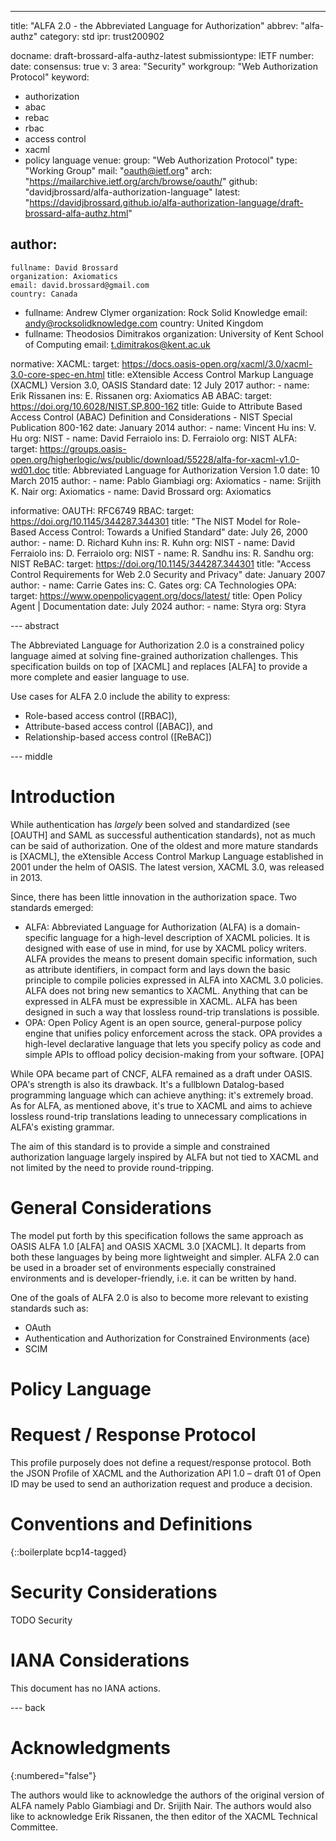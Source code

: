---
title: "ALFA 2.0 - the Abbreviated Language for Authorization"
abbrev: "alfa-authz"
category: std
ipr: trust200902

docname: draft-brossard-alfa-authz-latest
submissiontype: IETF
number:
date:
consensus: true
v: 3
area: "Security"
workgroup: "Web Authorization Protocol"
keyword:
 - authorization
 - abac
 - rebac
 - rbac
 - access control
 - xacml
 - policy language
venue:
  group: "Web Authorization Protocol"
  type: "Working Group"
  mail: "oauth@ietf.org"
  arch: "https://mailarchive.ietf.org/arch/browse/oauth/"
  github: "davidjbrossard/alfa-authorization-language"
  latest: "https://davidjbrossard.github.io/alfa-authorization-language/draft-brossard-alfa-authz.html"

author:
 -
    fullname: David Brossard
    organization: Axiomatics
    email: david.brossard@gmail.com
    country: Canada
 -
    fullname: Andrew Clymer
    organization: Rock Solid Knowledge
    email: andy@rocksolidknowledge.com
    country: United Kingdom
 -
    fullname: Theodosios Dimitrakos
    organization: University of Kent School of Computing
    email: t.dimitrakos@kent.ac.uk

normative:
  XACML:
    target: https://docs.oasis-open.org/xacml/3.0/xacml-3.0-core-spec-en.html
    title: eXtensible Access Control Markup Language (XACML) Version 3.0, OASIS Standard
    date: 12 July 2017
    author:
    -
      name: Erik Rissanen
      ins: E. Rissanen
      org: Axiomatics AB
  ABAC:
    target: https://doi.org/10.6028/NIST.SP.800-162
    title: Guide to Attribute Based Access Control (ABAC) Definition and Considerations - NIST Special Publication 800-162
    date: January 2014
    author:
    -
      name: Vincent Hu
      ins: V. Hu
      org: NIST
    -
      name: David Ferraiolo
      ins: D. Ferraiolo
      org: NIST
  ALFA:
    target: https://groups.oasis-open.org/higherlogic/ws/public/download/55228/alfa-for-xacml-v1.0-wd01.doc
    title: Abbreviated Language for Authorization Version 1.0
    date: 10 March 2015
    author:
    -
      name: Pablo Giambiagi
      org: Axiomatics
    -
      name: Srijith K. Nair
      org: Axiomatics
    -
      name: David Brossard
      org: Axiomatics


informative:
  OAUTH: RFC6749
  RBAC:
    target: https://doi.org/10.1145/344287.344301
    title: "The NIST Model for Role-Based Access Control: Towards a Unified Standard"
    date: July 26, 2000
    author:
    -
      name: D. Richard Kuhn
      ins: R. Kuhn
      org: NIST
    -
      name: David Ferraiolo
      ins: D. Ferraiolo
      org: NIST
    -
      name: R. Sandhu
      ins: R. Sandhu
      org: NIST
  ReBAC:
    target: https://doi.org/10.1145/344287.344301
    title: "Access Control Requirements for Web 2.0 Security and Privacy"
    date: January 2007
    author:
    -
      name: Carrie Gates
      ins: C. Gates
      org: CA Technologies
  OPA:
    target: https://www.openpolicyagent.org/docs/latest/
    title: Open Policy Agent | Documentation
    date: July 2024
    author:
    -
      name: Styra
      org: Styra

--- abstract

The Abbreviated Language for Authorization 2.0 is a constrained policy language aimed at solving fine-grained
authorization challenges. This specification builds on top of [XACML] and replaces [ALFA] to provide a more complete
and easier language to use.

Use cases for ALFA 2.0 include the ability to express:
- Role-based access control ([RBAC]),
- Attribute-based access control ([ABAC]), and
- Relationship-based access control ([ReBAC])


--- middle

# Introduction

While authentication has _largely_ been solved and standardized (see [OAUTH] and SAML as successful authentication standards), not as much can be said of authorization. One of the oldest and more mature standards is [XACML], the eXtensible Access Control Markup Language established in 2001 under the helm of OASIS. The latest version, XACML 3.0, was released in 2013.

Since, there has been little innovation in the authorization space. Two standards emerged:

- ALFA: Abbreviated Language for Authorization (ALFA) is a domain-specific language for a high-level description of XACML policies. It is designed with ease of use in mind, for use by XACML policy writers. ALFA provides the means to present domain specific information, such as attribute identifiers, in compact form and lays down the basic principle to compile policies expressed in ALFA into XACML 3.0 policies. ALFA does not bring new semantics to XACML. Anything that can be expressed in ALFA must be expressible in XACML. ALFA has been designed in such a way that lossless round-trip translations is possible.
- OPA: Open Policy Agent is an open source, general-purpose policy engine that unifies policy enforcement across the stack. OPA provides a high-level declarative language that lets you specify policy as code and simple APIs to offload policy decision-making from your software. [OPA]

While OPA became part of CNCF, ALFA remained as a draft under OASIS. OPA's strength is also its drawback. It's a fullblown Datalog-based programming language which can achieve anything: it's extremely broad. As for ALFA, as mentioned above, it's true to XACML and aims to achieve lossless round-trip translations leading to unnecessary complications in ALFA's existing grammar.

The aim of this standard is to provide a simple and constrained authorization language largely inspired by ALFA but not tied to XACML and not limited by the need to provide round-tripping.

# General Considerations

The model put forth by this specification follows the same approach as OASIS ALFA 1.0 [ALFA] and OASIS XACML 3.0 [XACML]. It departs from both these languages by being more lightweight and simpler. ALFA 2.0 can be used in a broader set of environments especially constrained environments and is developer-friendly, i.e. it can be written by hand.

One of the goals of ALFA 2.0 is also to become more relevant to existing standards such as:

 - OAuth
 - Authentication and Authorization for Constrained Environments (ace)
 - SCIM

# Policy Language



# Request / Response Protocol

This profile purposely does not define a request/response protocol. Both the JSON Profile of XACML and the Authorization API 1.0 – draft 01 of Open ID may be used to send an authorization request and produce a decision.

# Conventions and Definitions

{::boilerplate bcp14-tagged}


# Security Considerations

TODO Security


# IANA Considerations

This document has no IANA actions.


--- back

# Acknowledgments
{:numbered="false"}

The authors would like to acknowledge the authors of the original version of ALFA namely Pablo Giambiagi and Dr. Srijith Nair. The authors would also like to acknowledge Erik Rissanen, the then editor of the XACML Technical Committee.
